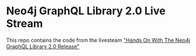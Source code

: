# Neo4j GraphQL Library 2.0 Live Stream

This repo contains the code from the livesteam ["Hands On With The Neo4j GraphQL Library 2.0 Release"](https://www.youtube.com/watch?v=Ww3XclhuaaU)